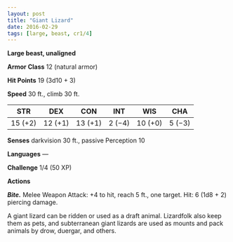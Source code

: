 ```yaml
---
layout: post
title: "Giant Lizard"
date: 2016-02-29
tags: [large, beast, cr1/4]
---
```


**Large beast, unaligned**

**Armor Class** 12 (natural armor)

**Hit Points** 19 (3d10 + 3)

**Speed** 30 ft., climb 30 ft.

|   STR   |   DEX   |   CON   |   INT   |   WIS   |   CHA   |
|:-----:|:-----:|:-----:|:-----:|:-----:|:-----:|
| 15 (+2) | 12 (+1) | 13 (+1) | 2 (−4) | 10 (+0) | 5 (−3) |

**Senses** darkvision 30 ft., passive Perception 10 

**Languages** — 

**Challenge** 1/4 (50 XP)

**Actions** 

***Bite.*** Melee Weapon Attack: +4 to hit, reach 5 ft., one target. Hit: 6 (1d8 + 2) piercing damage. 

A giant lizard can be ridden or used as a draft animal. Lizardfolk also keep them as pets, and subterranean giant lizards are used as mounts and pack animals by drow, duergar, and others.